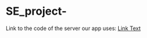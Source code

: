 # SE_project-


Link to the code of the server our app uses:
<a href="https://github.com/roee-tal/androidServer">Link Text</a>
